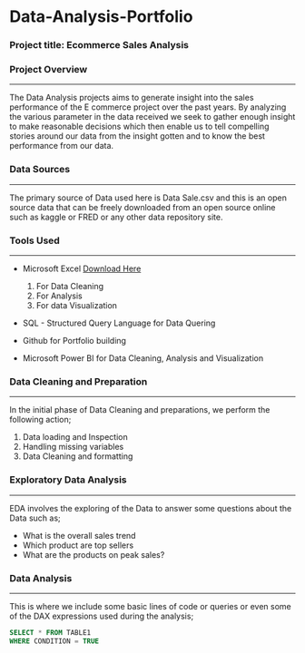 # Data-Analysis-Portfolio

### Project title: Ecommerce Sales Analysis

### Project Overview
---
The Data Analysis projects aims to generate insight into the sales performance of the E commerce project over the past years. By analyzing the various parameter in the data received we seek to gather enough insight to make reasonable decisions which then enable us to tell compelling stories around our data from the insight gotten and to know the best performance from our data.

### Data Sources
---
The primary source of Data used here is Data Sale.csv and this is an open source data that can be freely downloaded from an open source online such as kaggle or FRED or any other data repository site.

### Tools Used
---
- Microsoft Excel [Download Here](https://www.microsoft.com)
    1. For Data Cleaning
    2. For Analysis
    3. For data Visualization
       
- SQL - Structured Query Language for Data Quering
- Github for Portfolio building
- Microsoft Power BI for Data Cleaning, Analysis and Visualization

### Data Cleaning and Preparation
---
In the initial phase of Data Cleaning and preparations, we perform the following 
action;
1.	Data loading and Inspection
2.	Handling missing variables
3.	Data Cleaning and formatting

### Exploratory Data Analysis
---
EDA involves the exploring of the Data to answer some questions about the 
Data such as;
- What is the overall sales trend
- Which product are top sellers
- What are the products on peak sales?

### Data Analysis
---
This is where we include some basic lines of code or queries or even some of the DAX expressions used during the analysis;
```SQL
SELECT * FROM TABLE1
WHERE CONDITION = TRUE
```
